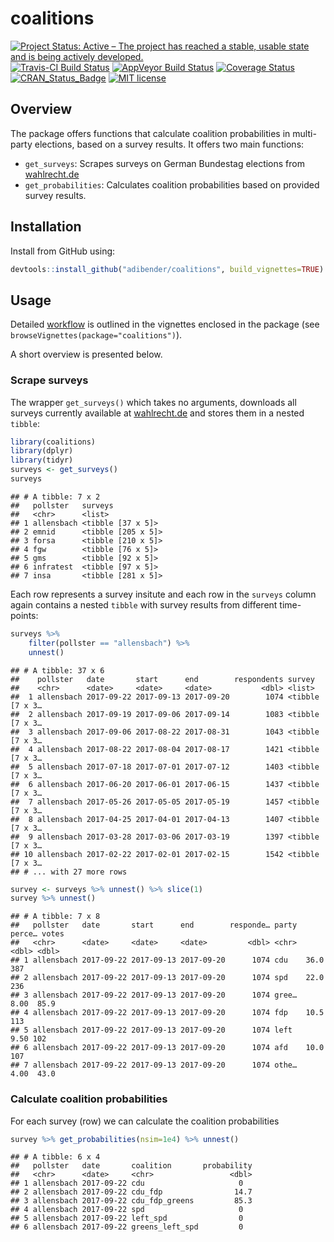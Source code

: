
coalitions
==========

[![Project Status: Active – The project has reached a stable, usable state and is being actively developed.](http://www.repostatus.org/badges/latest/active.svg)](http://www.repostatus.org/#active) [![Travis-CI Build Status](https://travis-ci.org/adibender/coalitions.svg?branch=master)](https://travis-ci.org/adibender/coalitions) [![AppVeyor Build Status](https://ci.appveyor.com/api/projects/status/github/adibender/coalitions?branch=master&svg=true)](https://ci.appveyor.com/project/adibender/coalitions) [![Coverage Status](https://codecov.io/github/adibender/coalitions/master.svg)](https://codecov.io/github/adibender/coalitions?branch=master) [![CRAN\_Status\_Badge](http://www.r-pkg.org/badges/version/coalitions)](https://cran.r-project.org/package=coalitions) [![MIT license](http://img.shields.io/badge/license-MIT-brightgreen.svg)](http://opensource.org/licenses/MIT)

Overview
--------

The package offers functions that calculate coalition probabilities in multi-party elections, based on a survey results. It offers two main functions:

-   `get_surveys`: Scrapes surveys on German Bundestag elections from [wahlrecht.de](http://www.wahlrecht.de)
-   `get_probabilities`: Calculates coalition probabilities based on provided survey results.

Installation
------------

Install from GitHub using:

``` r
devtools::install_github("adibender/coalitions", build_vignettes=TRUE)
```

Usage
-----

Detailed [workflow](https://adibender.github.io/coalitions/articles/workflow.html) is outlined in the vignettes enclosed in the package (see `browseVignettes(package="coalitions")`).

A short overview is presented below.

### Scrape surveys

The wrapper `get_surveys()` which takes no arguments, downloads all surveys currently available at [wahlrecht.de](http://www.wahlrecht.de/umfragen) and stores them in a nested `tibble`:

``` r
library(coalitions)
library(dplyr)
library(tidyr)
surveys <- get_surveys()
surveys
```

    ## # A tibble: 7 x 2
    ##   pollster   surveys           
    ##   <chr>      <list>            
    ## 1 allensbach <tibble [37 x 5]> 
    ## 2 emnid      <tibble [205 x 5]>
    ## 3 forsa      <tibble [210 x 5]>
    ## 4 fgw        <tibble [76 x 5]> 
    ## 5 gms        <tibble [92 x 5]> 
    ## 6 infratest  <tibble [97 x 5]> 
    ## 7 insa       <tibble [281 x 5]>

Each row represents a survey insitute and each row in the `surveys` column again contains a nested `tibble` with survey results from different time-points:

``` r
surveys %>%
    filter(pollster == "allensbach") %>%
    unnest()
```

    ## # A tibble: 37 x 6
    ##    pollster   date       start      end        respondents survey         
    ##    <chr>      <date>     <date>     <date>           <dbl> <list>         
    ##  1 allensbach 2017-09-22 2017-09-13 2017-09-20        1074 <tibble [7 x 3…
    ##  2 allensbach 2017-09-19 2017-09-06 2017-09-14        1083 <tibble [7 x 3…
    ##  3 allensbach 2017-09-06 2017-08-22 2017-08-31        1043 <tibble [7 x 3…
    ##  4 allensbach 2017-08-22 2017-08-04 2017-08-17        1421 <tibble [7 x 3…
    ##  5 allensbach 2017-07-18 2017-07-01 2017-07-12        1403 <tibble [7 x 3…
    ##  6 allensbach 2017-06-20 2017-06-01 2017-06-15        1437 <tibble [7 x 3…
    ##  7 allensbach 2017-05-26 2017-05-05 2017-05-19        1457 <tibble [7 x 3…
    ##  8 allensbach 2017-04-25 2017-04-01 2017-04-13        1407 <tibble [7 x 3…
    ##  9 allensbach 2017-03-28 2017-03-06 2017-03-19        1397 <tibble [7 x 3…
    ## 10 allensbach 2017-02-22 2017-02-01 2017-02-15        1542 <tibble [7 x 3…
    ## # ... with 27 more rows

``` r
survey <- surveys %>% unnest() %>% slice(1)
survey %>% unnest()
```

    ## # A tibble: 7 x 8
    ##   pollster   date       start      end        responde… party perce… votes
    ##   <chr>      <date>     <date>     <date>         <dbl> <chr>  <dbl> <dbl>
    ## 1 allensbach 2017-09-22 2017-09-13 2017-09-20      1074 cdu    36.0  387  
    ## 2 allensbach 2017-09-22 2017-09-13 2017-09-20      1074 spd    22.0  236  
    ## 3 allensbach 2017-09-22 2017-09-13 2017-09-20      1074 gree…   8.00  85.9
    ## 4 allensbach 2017-09-22 2017-09-13 2017-09-20      1074 fdp    10.5  113  
    ## 5 allensbach 2017-09-22 2017-09-13 2017-09-20      1074 left    9.50 102  
    ## 6 allensbach 2017-09-22 2017-09-13 2017-09-20      1074 afd    10.0  107  
    ## 7 allensbach 2017-09-22 2017-09-13 2017-09-20      1074 othe…   4.00  43.0

### Calculate coalition probabilities

For each survey (row) we can calculate the coalition probabilities

``` r
survey %>% get_probabilities(nsim=1e4) %>% unnest()
```

    ## # A tibble: 6 x 4
    ##   pollster   date       coalition       probability
    ##   <chr>      <date>     <chr>                 <dbl>
    ## 1 allensbach 2017-09-22 cdu                     0  
    ## 2 allensbach 2017-09-22 cdu_fdp                14.7
    ## 3 allensbach 2017-09-22 cdu_fdp_greens         85.3
    ## 4 allensbach 2017-09-22 spd                     0  
    ## 5 allensbach 2017-09-22 left_spd                0  
    ## 6 allensbach 2017-09-22 greens_left_spd         0
